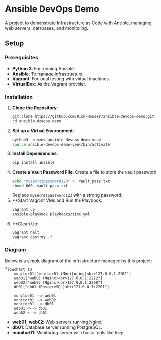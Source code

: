 # Ansible DevOps Demo

A project to demonstrate Infrastructure as Code with Ansible, managing web servers, databases, and monitoring.

## Setup

### Prerequisites
- **Python 3**: For running Ansible.
- **Ansible**: To manage infrastructure.
- **Vagrant**: For local testing with virtual machines.
- **VirtualBox**: As the Vagrant provider.

### Installation
1. **Clone the Repository**:
   ```bash
   git clone https://github.com/Rick-Houser/ansible-devops-demo.git
   cd ansible-devops-demo
2. **Set up a Virtual Environment**:
    ```bash
    python3 -m venv ansible-devops-demo-venv
    source ansible-devops-demo-venv/bin/activate
3. **Install Dependencies**:
    ```bash
    pip install ansible
4. **Create a Vault Password File**:
    Create a file to store the vault password
    ```bash
    echo "mysecretpassword123" > .vault_pass.txt
    chmod 600 .vault_pass.txt
    ```
    Replace `mysecretpassword123` with a strong password.
5. **Start Vagrant VMs and Run the Playbook:
    ```bash
    vagrant up
    ansible-playbook playbooks/site.yml
6. **Clean Up:
    ```bash
    vagrant halt
    vagrant destroy -f

### Diagram
Below is a simple diagram of the infrastructure managed by this project:
```mermaid
flowchart TD
    monitor01["monitor01 (Monitoring)<br>127.0.0.1:2202"]
    web01["web01 (Nginx)<br>127.0.0.1:2222"]
    web02["web02 (Nginx)<br>127.0.0.1:2200"]
    db01["db01 (PostgreSQL)<br>127.0.0.1:2201"]

    monitor01 --> web01
    monitor01 --> web02
    monitor01 --> db01
    web01 <--> db01
    web02 <--> db01
```
* **web01**, **web02**: Web servers running Nginx.
* **db01**: Database server running PostgreSQL.
* **monitor01**: Monitoring server with basic tools like `htop`.